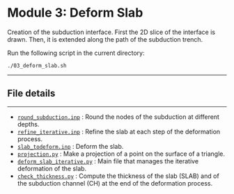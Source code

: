 # Module 3: Deform Slab

Creation of the subduction interface. First the 2D slice of the interface is drawn. Then, it is extended along the path of the subduction trench.


Run the following script in the current directory:


```
./03_deform_slab.sh
```

---

## File details
---

- [`round_subduction.inp`](round_subduction.inp) : Round the nodes of the subduction at different depths.
- [`refine_iterative.inp`](refine_iterative.inp) : Refine the slab at each step of the deformation process.
- [`slab_todeform.inp`](slab_todeform.inp) : Deform the slab.
- [`projection.py`](projection.py) : Make a projection of a point on the surface of a triangle.
- [`deform_slab_iterative.py`](deform_slab_iterative.py) : Main file that manages the iterative deformation of the slab.
- [`check_thickness.py`](check_thickness.py) : Compute the thickness of the slab (SLAB) and of the subduction channel (CH) at the end of the deformation process.
